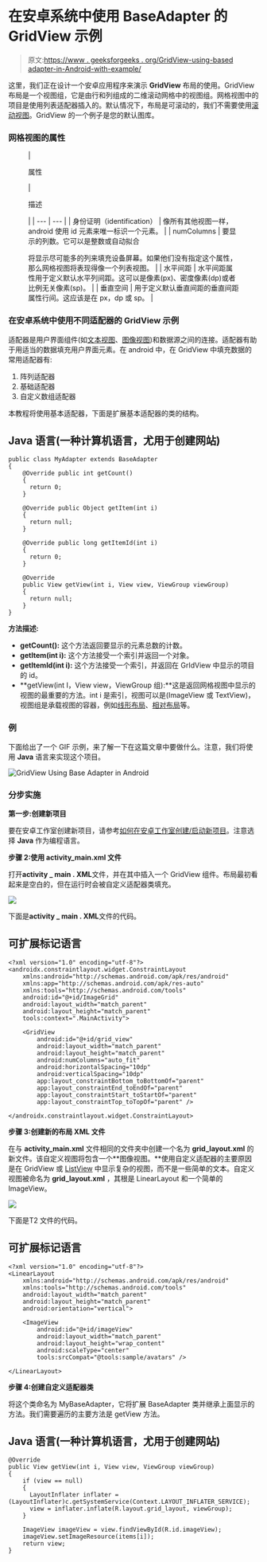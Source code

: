 # 在安卓系统中使用 BaseAdapter 的 GridView 示例

> 原文:[https://www . geeksforgeeks . org/GridView-using-based adapter-in-Android-with-example/](https://www.geeksforgeeks.org/gridview-using-baseadapter-in-android-with-example/)

这里，我们正在设计一个安卓应用程序来演示 **GridView** 布局的使用。GridView 布局是一个视图组，它是由行和列组成的二维滚动网格中的视图组。网格视图中的项目是使用列表适配器插入的。默认情况下，布局是可滚动的，我们不需要使用[滚动视图](https://www.geeksforgeeks.org/scrollview-in-android/)。GridView 的一个例子是您的默认图库。

### **网格视图的属性**

<figure class="table">

| 

属性

 | 

描述

 |
| --- | --- |
| 身份证明（identification） | 像所有其他视图一样，android 使用 id 元素来唯一标识一个元素。 |
| numColumns | 要显示的列数。它可以是整数或自动拟合

将显示尽可能多的列来填充设备屏幕。如果他们没有指定这个属性，那么网格视图将表现得像一个列表视图。 |
| 水平间距 | 水平间距属性用于定义默认水平列间距。这可以是像素(px)、密度像素(dp)或者比例无关像素(sp)。 |
| 垂直空间 | 用于定义默认垂直间距的垂直间距属性行间。这应该是在 px，dp 或 sp。 |

</figure>

### **在安卓系统中使用不同适配器的 GridView 示例**

适配器是用户界面组件(如[文本视图](https://www.geeksforgeeks.org/textview-widget-in-android-using-java-with-examples/)、[图像视图](https://www.geeksforgeeks.org/imageview-in-kotlin/))和数据源之间的连接。适配器有助于用适当的数据填充用户界面元素。在 android 中，在 GridView 中填充数据的常用适配器有:

1.  阵列适配器
2.  基础适配器
3.  自定义数组适配器

本教程将使用基本适配器，下面是扩展基本适配器的类的结构。

## Java 语言(一种计算机语言，尤用于创建网站)

```
public class MyAdapter extends BaseAdapter 
{
    @Override public int getCount() 
    {
      return 0; 
    }

    @Override public Object getItem(int i)
    {
      return null;
    }

    @Override public long getItemId(int i) 
    {
      return 0; 
    }

    @Override
    public View getView(int i, View view, ViewGroup viewGroup)
    {
      return null;
    }
}
```

**方法描述:**

*   **getCount():** 这个方法返回要显示的元素总数的计数。
*   **getItem(int i):** 这个方法接受一个索引并返回一个对象。
*   **getItemId(int i):** 这个方法接受一个索引，并返回在 GrIdView 中显示的项目的 id。
*   **getView(int I，View view，ViewGroup 组):**这是返回网格视图中显示的视图的最重要的方法。int i 是索引，视图可以是(ImageView 或 TextView)，视图组是承载视图的容器，例如[线形布局](https://www.geeksforgeeks.org/linearlayout-and-its-important-attributes-with-examples-in-android/)、[相对布局](https://www.geeksforgeeks.org/android-relativelayout-in-kotlin/)等。

### **例**

下面给出了一个 GIF 示例，来了解一下在这篇文章中要做什么。注意，我们将使用 **Java** 语言来实现这个项目。

![GridView Using Base Adapter in Android](img/c66c85724438b03fef5d0fd90ccfac92.png)

### **分步实施**

**第一步:创建新项目**

要在安卓工作室创建新项目，请参考[如何在安卓工作室创建/启动新项目](https://www.geeksforgeeks.org/android-how-to-create-start-a-new-project-in-android-studio/)。注意选择 **Java** 作为编程语言。

**步骤 2:使用 activity_main.xml 文件**

打开**activity _ main . XML**文件，并在其中插入一个 GridView 组件。布局最初看起来是空白的，但在运行时会被自定义适配器类填充。

![](img/4f5313ff0df8f9aa5b944448efd64cd2.png)

下面是**activity _ main . XML**文件的代码。

## 可扩展标记语言

```
<?xml version="1.0" encoding="utf-8"?>
<androidx.constraintlayout.widget.ConstraintLayout 
    xmlns:android="http://schemas.android.com/apk/res/android"
    xmlns:app="http://schemas.android.com/apk/res-auto"
    xmlns:tools="http://schemas.android.com/tools"
    android:id="@+id/ImageGrid"
    android:layout_width="match_parent"
    android:layout_height="match_parent"
    tools:context=".MainActivity">

    <GridView
        android:id="@+id/grid_view"
        android:layout_width="match_parent"
        android:layout_height="match_parent"
        android:numColumns="auto_fit"
        android:horizontalSpacing="10dp"
        android:verticalSpacing="10dp"
        app:layout_constraintBottom_toBottomOf="parent"
        app:layout_constraintEnd_toEndOf="parent"
        app:layout_constraintStart_toStartOf="parent"
        app:layout_constraintTop_toTopOf="parent" />

</androidx.constraintlayout.widget.ConstraintLayout>
```

**步骤 3:创建新的布局 XML 文件**

在与 **activity_main.xml** 文件相同的文件夹中创建一个名为 **grid_layout.xml** 的新文件。该自定义视图将包含一个**图像视图。**使用自定义适配器的主要原因是在 GridView 或 [ListView](https://www.geeksforgeeks.org/android-listview-in-java-with-example/) 中显示复杂的视图，而不是一些简单的文本。自定义视图被命名为 **grid_layout.xml** ，其根是 LinearLayout 和一个简单的 ImageView。

![](img/6aac5f1b8339966af28c2dba532674a9.png)

下面是T2 文件的代码。

## 可扩展标记语言

```
<?xml version="1.0" encoding="utf-8"?>
<LinearLayout 
    xmlns:android="http://schemas.android.com/apk/res/android"
    xmlns:tools="http://schemas.android.com/tools"
    android:layout_width="match_parent"
    android:layout_height="match_parent"
    android:orientation="vertical">

    <ImageView
        android:id="@+id/imageView"
        android:layout_width="match_parent"
        android:layout_height="wrap_content"
        android:scaleType="center"
        tools:srcCompat="@tools:sample/avatars" />

</LinearLayout>
```

**步骤 4:创建自定义适配器类**

将这个类命名为 MyBaseAdapter，它将扩展 BaseAdapter 类并继承上面显示的方法。我们需要遍历的主要方法是 getView 方法。

## Java 语言(一种计算机语言，尤用于创建网站)

```
@Override
public View getView(int i, View view, ViewGroup viewGroup)
{
    if (view == null) 
    {
      LayoutInflater inflater = (LayoutInflater)c.getSystemService(Context.LAYOUT_INFLATER_SERVICE);
      view = inflater.inflate(R.layout.grid_layout, viewGroup);
    }

    ImageView imageView = view.findViewById(R.id.imageView);
    imageView.setImageResource(items[i]);
    return view;
}
```